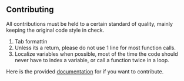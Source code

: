 ## Contributing
All contributions must be held to a certain standard of quality, mainly keeping the original code style in check.
1. Tab formattin
3. Unless its a return, please do not use 1 line for most function calls.
4. Localize variables when possible, most of the time the code should never have to index a variable, or call a function twice in a loop.

Here is the provided [documentation](https://github.com/7GrandDadPGN/VapeV4ForRoblox/wiki) for if you want to contribute.
